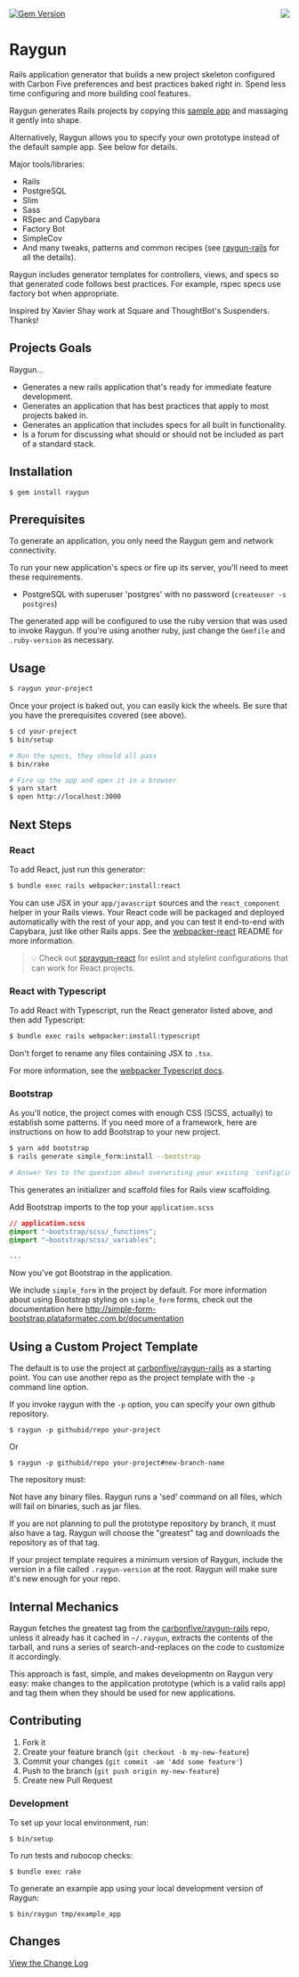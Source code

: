 [![Gem Version](https://badge.fury.io/rb/raygun.svg)](http://badge.fury.io/rb/raygun)
<img src="marvin.png" align="right"/>

# Raygun

Rails application generator that builds a new project skeleton configured with Carbon Five preferences and
best practices baked right in. Spend less time configuring and more building cool features.

Raygun generates Rails projects by copying this [sample app](https://github.com/carbonfive/raygun-rails)
and massaging it gently into shape.

Alternatively, Raygun allows you to specify your own prototype instead of the default sample app. See below
for details.

Major tools/libraries:

* Rails
* PostgreSQL
* Slim
* Sass
* RSpec and Capybara
* Factory Bot
* SimpleCov
* And many tweaks, patterns and common recipes (see [raygun-rails](https://github.com/carbonfive/raygun-rails) for all
the details).

Raygun includes generator templates for controllers, views, and specs so that generated code follows best
practices. For example, rspec specs use factory bot when appropriate.

Inspired by Xavier Shay work at Square and ThoughtBot's Suspenders. Thanks!

## Projects Goals

Raygun...

* Generates a new rails application that's ready for immediate feature development.
* Generates an application that has best practices that apply to most projects baked in.
* Generates an application that includes specs for all built in functionality.
* Is a forum for discussing what should or should not be included as part of a standard stack.

## Installation

    $ gem install raygun

## Prerequisites

To generate an application, you only need the Raygun gem and network connectivity.

To run your new application's specs or fire up its server, you'll need to meet these requirements.

* PostgreSQL with superuser 'postgres' with no password (`createuser -s postgres`)

The generated app will be configured to use the ruby version that was used to invoke Raygun. If you're using
another ruby, just change the `Gemfile` and `.ruby-version` as necessary.

## Usage

```bash
$ raygun your-project
```

Once your project is baked out, you can easily kick the wheels. Be sure that you have the prerequisites
covered (see above).

```bash
$ cd your-project
$ bin/setup

# Run the specs, they should all pass
$ bin/rake

# Fire up the app and open it in a browser
$ yarn start
$ open http://localhost:3000
```

## Next Steps

### React

To add React, just run this generator:

```bash
$ bundle exec rails webpacker:install:react
```

You can use JSX in your `app/javascript` sources and the `react_component` helper in your Rails views. Your React code
will be packaged and deployed automatically with the rest of your app, and you can test it end-to-end with Capybara,
just like other Rails apps. See the [webpacker-react](https://github.com/renchap/webpacker-react) README for more
information.

> :bulb: Check out [spraygun-react](https://github.com/carbonfive/spraygun-react) for eslint and stylelint configurations that can work for React projects.

### React with Typescript

To add React with Typescript, run the React generator listed above, and then add Typescript:

```bash
$ bundle exec rails webpacker:install:typescript
```

Don't forget to rename any files containing JSX to `.tsx`.

For more information, see the [webpacker Typescript docs](https://github.com/rails/webpacker/blob/master/docs/typescript.md).

### Bootstrap

As you'll notice, the project comes with enough CSS (SCSS, actually) to establish some patterns.  If you
need more of a framework, here are instructions on how to add Bootstrap to your new project.

```bash
$ yarn add bootstrap
$ rails generate simple_form:install --bootstrap

# Answer Yes to the question about overwriting your existing `config/initializers/simple_form.rb`
```

This generates an initializer and scaffold files for Rails view scaffolding.

Add Bootstrap imports to the top your `application.scss`

```css
// application.scss
@import "~bootstrap/scss/_functions";
@import "~bootstrap/scss/_variables";

...
```

Now you've got Bootstrap in the application.

We include `simple_form` in the project by default.  For more information about using Bootstrap styling
on `simple_form` forms, check out the documentation here http://simple-form-bootstrap.plataformatec.com.br/documentation


## Using a Custom Project Template

The default is to use the project at [carbonfive/raygun-rails](https://github.com/carbonfive/raygun-rails) as a
starting point. You can use another repo as the project template with the `-p` command line option.

If you invoke raygun with the `-p` option, you can specify your own github repository.

    $ raygun -p githubid/repo your-project

Or

    $ raygun -p githubid/repo your-project#new-branch-name

The repository must:

Not have any binary files. Raygun runs a 'sed' command on all files, which will fail on binaries, such as jar files.

If you are not planning to pull the prototype repository by branch, it must also have a tag. Raygun will choose the
"greatest" tag and downloads the repository as of that tag.

If your project template requires a minimum version of Raygun, include the version in a file called
`.raygun-version` at the root. Raygun will make sure it's new enough for your repo.

## Internal Mechanics

Raygun fetches the greatest tag from the [carbonfive/raygun-rails](https://github.com/carbonfive/raygun-rails)
repo, unless it already has it cached in `~/.raygun`, extracts the contents of the tarball, and runs a series of
search-and-replaces on the code to customize it accordingly.

This approach is fast, simple, and makes developmentn on Raygun very easy: make changes to the application
prototype (which is a valid rails app) and tag them when they should be used for new applications.

## Contributing

1. Fork it
2. Create your feature branch (`git checkout -b my-new-feature`)
3. Commit your changes (`git commit -am 'Add some feature'`)
4. Push to the branch (`git push origin my-new-feature`)
5. Create new Pull Request

### Development

To set up your local environment, run:

    $ bin/setup

To run tests and rubocop checks:

    $ bundle exec rake

To generate an example app using your local development version of Raygun:

    $ bin/raygun tmp/example_app

## Changes

[View the Change Log](https://github.com/carbonfive/raygun/tree/main/CHANGES.md)

